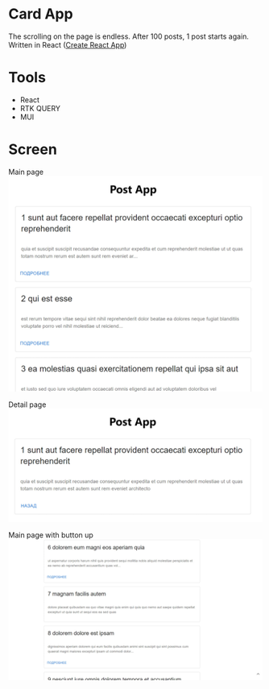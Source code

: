 # Card App

The scrolling on the page is endless. After 100 posts, 1 post starts again.
Written in React ([Create React App](https://github.com/facebook/create-react-app#create-react-app--))

# Tools

- React
- RTK QUERY
- MUI

# Screen

Main page
![](screen/screen.jpg)

Detail page
![](screen/screen1.jpg)

Main page with button up
![](screen/screen2.jpg)
